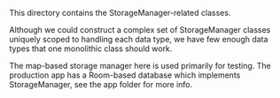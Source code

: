 This directory contains the StorageManager-related classes.

Although we could construct a complex set of StorageManager classes uniquely scoped to handling each data type, we have few enough data types that one monolithic class should work.

The map-based storage manager here is used primarily for testing. The production app has a Room-based database which implements StorageManager, see the app folder for more info.